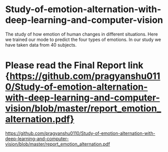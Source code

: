 # Study-of-emotion-alternation-with-deep-learning-and-computer-vision
The study of how emotion of human changes in different situations. Here we trained our mode to predict the four types of emotions. In our study we have taken data from 40 subjects.

# Please read the Final Report link {https://github.com/pragyanshu0110/Study-of-emotion-alternation-with-deep-learning-and-computer-vision/blob/master/report_emotion_alternation.pdf}
https://github.com/pragyanshu0110/Study-of-emotion-alternation-with-deep-learning-and-computer-vision/blob/master/report_emotion_alternation.pdf

